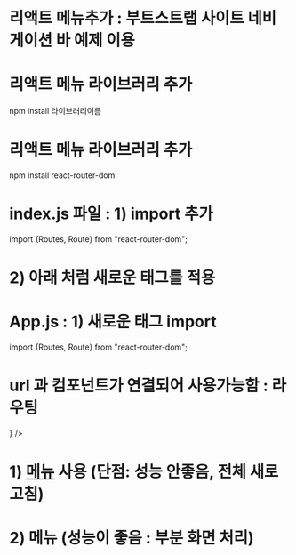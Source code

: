 # 리액트 메뉴추가 : 부트스트랩 사이트 네비게이션 바 예제 이용

# 리액트 메뉴 라이브러리 추가
npm install 라이브러리이름

# 리액트 메뉴 라이브러리 추가
npm install react-router-dom

# index.js 파일 : 1) import 추가
import {Routes, Route} from "react-router-dom";

# 2) 아래 처럼 새로운 태그를 적용
  <BrowserRouter>
    <App />
  </BrowserRouter>

# App.js : 1) 새로운 태그 import
import {Routes, Route} from "react-router-dom";
# <Routes><Routes></Routes>
# url 과 컴포넌트가 연결되어 사용가능함 : 라우팅
 <Routes>
    <Route path="url" element={<컴포넌트명 />} />
</Routes>

# 1) <a href="url">메뉴</a> 사용 (단점: 성능 안좋음, 전체 새로고침)
# 2) <Link to="url">메뉴</Link> (성능이 좋음 : 부분 화면 처리)
